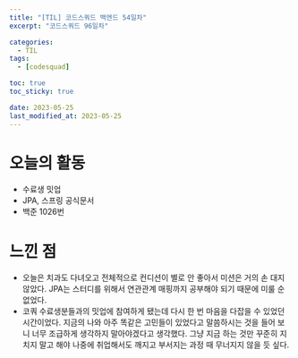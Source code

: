```yaml
---
title: "[TIL] 코드스쿼드 백엔드 54일차"
excerpt: "코드스쿼드 96일차"

categories:
  - TIL
tags:
  - [codesquad]

toc: true
toc_sticky: true

date: 2023-05-25
last_modified_at: 2023-05-25
---
```


# 오늘의 활동

- 수료생 밋업
- JPA, 스프링 공식문서
- 백준 1026번

# 느낀 점

- 오늘은 치과도 다녀오고 전체적으로 컨디션이 별로 안 좋아서 미션은 거의 손 대지 않았다. JPA는 스터디를 위해서 연관관계 매핑까지 공부해야 되기 때문에 미룰 순 없었다.
- 코쿼 수료생분들과의 밋업에 참여하게 됐는데 다시 한 번 마음을 다잡을 수 있었던 시간이었다. 지금의 나와 아주 똑같은 고민들이 있었다고 말씀하시는 것을 들어 보니 너무 조급하게 생각하지 말아야겠다고 생각했다. 그냥 지금 하는 것만 꾸준히 지치지 말고 해야 나중에 취업해서도 깨지고 부서지는 과정 때 무너지지 않을 듯 싶다.